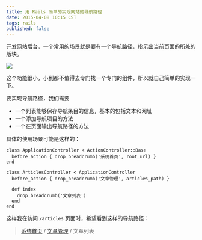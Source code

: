 ```yaml
---
title: 用 Rails 简单的实现网站的导航路径
date: 2015-04-08 10:15 CST
tags: rails
published: false
---
```


开发网站后台，一个常用的场景就是要有一个导航路径，指示出当前页面的所处的版块。

![](http://greatghoul.b0.upaiyun.com/1504/ujUzptVDKT31.png)

这个功能很小，小到都不值得去专门找一个专门的组件，所以就自己简单的实现一下。

要实现导航路径，我们需要

- 一个列表能够保存导航条目的信息，基本的包括文本和网址
- 一个添加导航项目的方法
- 一个在页面输出导航路径的方法

具体的使用场景可能是这样的：

    class ApplicationController < ActionController::Base
      before_action { drop_breadcrumb('系统首页', root_url) }
    end

    class ArticlesController < ApplicationController
      before_action { drop_breadcrumb('文章管理', articles_path) }
      
      def index
        drop_breadcrumb('文章列表')
      end
    end

这样我在访问 `/articles` 页面时，希望看到这样的导航路径：

> [系统首页](#) / [文章管理](#) / 文章列表

